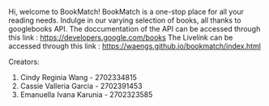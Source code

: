 Hi, welcome to BookMatch!
BookMatch is a one-stop place for all your reading needs. Indulge in our varying selection of books, all thanks to googlebooks API.
The doccumentation of the API can be accessed through this link : https://developers.google.com/books
The Livelink can be accessed through this link : https://waengs.github.io/bookmatch/index.html

Creators:
1. Cindy Reginia Wang - 2702334815
2. Cassie Valleria Garcia - 2702391453
3. Emanuella Ivana Karunia - 2702323585
